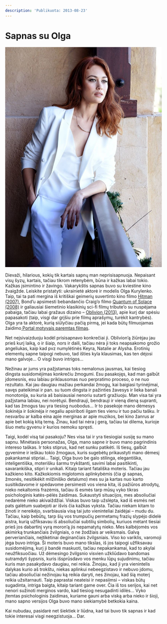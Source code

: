```yaml
---
description: 'Publikuota: 2013-08-23'
---
```


# Sapnas su Olga

![](../../../.gitbook/assets/placeholder-title.jpg)

Dievaži, hilarious, kokių tik kartais sapnų man neprisisapnuoja. Nepaisant visų šyzų, kartais, tačiau tikrom retenybėm, būna ir kažkas labai tokio. Kažkas įsimintino ir žavingo. Vakarykštis sapnas buvo su kviestine kino žvaigžde. Leiskite pristatyti: ukrainietė aktorė ir modelis Olga Kurylenko. Taip, tai ta pati mergina iš kritiškai geimerių suvertinto kino filmo [Hitman \(2007\)](http://www.imdb.com/title/tt0465494/),  Bond’u apsimesti bebandančio Craig’o filmo [Quantum of Solace \(2008\)](http://www.imdb.com/title/tt0830515/) ir galiausiai šiemetinio klasikinių sci-fi filmų tribute’o su nuspėjama pabaiga, tačiau labai gražaus dizaino – [Oblivion \(2013\)](http://www.imdb.com/title/tt1483013/), apie kurį dar spėsiu papasakoti \(taip, visgi dar grįšiu prie filmų aprašymų, turėkit kantrybės\). Olga yra ta aktorė, kurią siūlyčiau pačią pirmą, jei kada būtų filmuojamas žaidimo[ Portal motyvais paremtas filmas](http://www.deviantart.com/art/Portal-For-science-you-monster-383649030).

Net neįsivaizduoju kodėl prisisapnavo konkrečiai ji. Oblivion’ą žiūrėjau jau prieš kurį laiką, o ir šiaip, nors ir daili, tačiau nėra ji toks neapsakomo grožio angeliukas, kaip kad pvz numylėtinės Keyra, Natalie ar Alysha. Erotinių elementų sapne taipogi nebuvo, tad išties kyla klausimas, kas ten dėjosi mano galvoje… O visgi buvo intrigos…

Nežinau ar jums yra pažįstamas toks nemalonus jausmas, kai tiesiog dingsta susidomėjimas konkrečiu žmogumi. Esu pasakojęs, kad man galbūt įdomesnis, esu labiau priklausomas nuo perpratimo proceso, o ne nuo rezultato. Kai jau daugiau mažiau perkandai žmogų, kai baigiasi tyrinėjimai, savęs pateikimai ir pan. su tuom dingsta ir pažinties žavesys ir lieka banali monotonija, su kuria aš baisiausiai nenoriu sutarti gražiuoju. Man visa tai yra pažįstama labiau, nei norėtųsi. Bendrauji, bendrauji ir vieną dieną supranti, kad tas žmogus tau yra tiesiog nuobodus… Ir to pasekoje mano dėmesys šokinėja ir šokinėja ir negaliu apsiriboti ilgam ties vienu ir tuo pačiu tašku. Ir nesvarbu ar kalba eina apie merginas ar apie muzikos, bei kino žanrus ar apie bet kokią kitą temą. Žinau, kad tai nėra į gerą, tačiau tai dilema, kurioje šiuo metu gyvenu ir kurios nemoku spręsti.

Taigi, kodėl visą tai pasakoju? Nes visa tai ir yra tiesiogiai susiję su mano sapnu. Minėtasis personažas, Olga, mano sapne ir buvo mano pagrindinis intereso taškas. Ir toks stiprus, kad net sunku patikėti. Iš tiesų, galbūt gyvenime ir ieškau tokio žmogaus, kuris sugebėtų prikaustyti mano dėmesį pakankamai stipriai… Taigi, Olga buvo be galo stilinga, elegantiška, inteligentiška, moterišku šarmu trykštanti, savimi labai pasitikinti, savarankiška, stipri ir unikali. Kitaip tariant fatališka moteris. Tačiau jau kažkieno kito. Kažkokiomis miglotomis aplinkybėmis \(čia gi sapnas, žmonės, nesitikėkit milžiniško detalumo\) mes su ja kartas nuo karto susitikdavome ir spėdavome persimesti vos viena kita, iš pažiūros atrodytų, nieko nekaltomis frazėmis, tačiau iš esmės tarp mūsų vyko tikras psichologinis katės-pėlės žaidimas. Sukaustyti situacijos, mes absoliučiai nedarėmė nieko akivaiždžiai. Viskas buvo taip užslėpta, kad iš esmės net pats galėtum suabejoti ar išvis čia kažkas vyksta. Tačiau niekam kitam to žinoti ir nereikėjo, svarbiausia visą tai juto vieninteliai žaidėjai – mudu du. Tačiau, kaip bebūtų, tarp šių vos trumpučių permetamų frazių slypėjo didelė aistra, kurią užfiksavau iš absoliučiai subtilių simbolių, kuriuos mėtant tiesiai prieš jos dabartinį vyrą moron’ą jis nepamatytų nieko. Mes kalbėjomės vos akimirką trunkančiais žvilgniais, o ne žodžiais ar veiksmais. Galvą perveriančiais, neįtikėtinai deginančiais žvilgsniais. Viso ko variklis, varomoji jėga buvo intriga. Ši moteris buvo mano tikslas, iš jos taipogi užfiksavau susidomėjimą, kurį ji bandė maskuoti, tačiau nepakankamai, kad to akylai neužfiksuočiau. Už dėmesingo žvilgsnio visvien užkliūdavo bandomas sutramdyti šypsnis, kuris išsprūsdavo vos menku lūpų sujudinimu, tačiau kuris man pasakydavo daugiau, nei reikia. Žinojau, kad ji yra vienintelis dalykas kurio aš trokštu, niekas aplinkui nebeegzistavo ir nebuvo įdomu, tačiau absoliučiai nežinojau ką reikia daryti, nes žinojau, kad šią moterį reikia užsitarnauti. Taip paprastai neateisi ir nepasiimsi – viskas būtų sugadinta, intriga baigta, kitaip tariant game over. Čia iš tos serijos, kai net nenori sužinoti merginos vardo, kad tiesiog nesugadinti idilės… Vyko įtemtas psichologinis žaidimas, kuriame gauni arba viską arba nieko ir šioji, mano sapno versijos Olga buvo mano siekiamybė betkokia kaina.

Kai nubudau, pasidarė net šiektiek ir liūdna, kad tai buvo tik sapnas ir kad tokie interesai visgi neegzistuoja… Dar.

